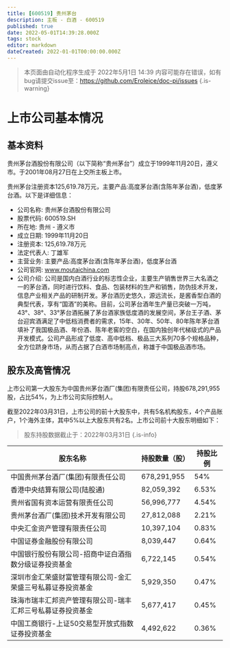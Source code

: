 ```yaml
---
title: [600519] 贵州茅台
description: 主板 - 白酒 - 600519
published: true
date: 2022-05-01T14:39:28.000Z
tags: stock
editor: markdown
dateCreated: 2022-01-01T00:00:00.000Z
---
```


> 本页面由自动化程序生成于 2022年5月1日 14:39
> 内容可能存在错误，如有bug请提交issue至：https://github.com/Eroleice/doc-pi/issues
{.is-warning}

# 上市公司基本情况

## 基本资料

贵州茅台酒股份有限公司（以下简称“贵州茅台”）成立于1999年11月20日，遵义市。于2001年08月27日在上交所主板上市。

贵州茅台注册资本125,619.78万元，主要产品:高度茅台酒(含陈年茅台酒)，低度茅台酒。以下是详细信息：

- 公司名称: 贵州茅台酒股份有限公司
- 股票代码: 600519.SH
- 所在地: 贵州 - 遵义市
- 成立日期: 1999年11月20日
- 注册资本: 125,619.78万元
- 法定代表人: 丁雄军
- 主营业务: 主要产品:高度茅台酒(含陈年茅台酒)，低度茅台酒
- 公司官网: www.moutaichina.com
- 公司介绍: 公司是国内白酒行业的标志性企业，主要生产销售世界三大名酒之一的茅台酒，同时进行饮料、食品、包装材料的生产和销售，防伪技术开发，信息产业相关产品的研制开发。茅台酒历史悠久，源远流长，是酱香型白酒的典型代表，享有“国酒”的美称。目前，公司茅台酒年生产量已突破一万吨，43°、38°、33°茅台酒拓展了茅台酒家族低度酒的发展空间，茅台王子酒、茅台迎宾酒满足了中低档消费者的需求，15年、30年、50年、80年陈年茅台酒填补了我国极品酒、年份酒、陈年老窖的空白，在国内独创年代梯级式的产品开发模式。公司产品形成了低度、高中低档、极品三大系列70多个规格品种，全方位跻身市场，从而占据了白酒市场制高点，称雄于中国极品酒市场。


## 股东及高管情况

上市公司第一大股东为中国贵州茅台酒厂(集团)有限责任公司，持股678,291,955股，占比54%，为上市公司实际控制人。

截至2022年03月31日，上市公司的前十大股东中，共有5名机构股东，4个产品账户，1个海外主体，其中5%以上大股东共有2名。上市公司前十大股东明细如下：

> 股东持股数据截止于：2022年03月31日
{.is-info}

| 股东名称 | 持股数量（股） | 持股比例 |
| --- | --- | --- |
| 中国贵州茅台酒厂(集团)有限责任公司 | 678,291,955 | 54% |
| 香港中央结算有限公司(陆股通) | 82,059,392 | 6.53% |
| 贵州省国有资本运营有限责任公司 | 56,996,777 | 4.54% |
| 贵州茅台酒厂(集团)技术开发有限公司 | 27,812,088 | 2.21% |
| 中央汇金资产管理有限责任公司 | 10,397,104 | 0.83% |
| 中国证券金融股份有限公司 | 8,039,447 | 0.64% |
| 中国银行股份有限公司-招商中证白酒指数分级证券投资基金 | 6,722,145 | 0.54% |
| 深圳市金汇荣盛财富管理有限公司-金汇荣盛三号私募证券投资基金 | 5,929,350 | 0.47% |
| 珠海市瑞丰汇邦资产管理有限公司-瑞丰汇邦三号私募证券投资基金 | 5,677,417 | 0.45% |
| 中国工商银行-上证50交易型开放式指数证券投资基金 | 4,492,622 | 0.36% |





